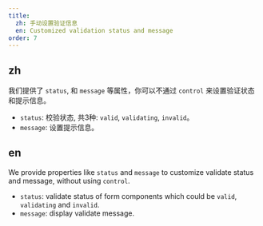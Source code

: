 ```yaml
---
title:
  zh: 手动设置验证信息
  en: Customized validation status and message
order: 7
---
```


## zh

我们提供了 `status`, 和 `message` 等属性，你可以不通过 `control` 来设置验证状态和提示信息。

- `status`: 校验状态, 共3种: `valid`, `validating`, `invalid`。
- `message`: 设置提示信息。

## en

We provide properties like `status` and `message` to customize validate status and message, without using `control`.

- `status`: validate status of form components which could be `valid`, `validating` and `invalid`.
- `message`: display validate message.
